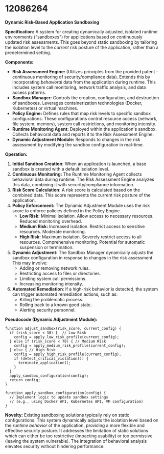 # 12086264

**Dynamic Risk-Based Application Sandboxing**

**Specification:** A system for creating dynamically adjusted, isolated runtime environments ("sandboxes") for applications based on continuously updated risk assessments. This goes beyond static sandboxing by tailoring the isolation level to the *current* risk posture of the application, rather than a predetermined setting.

**Components:**

*   **Risk Assessment Engine:** (Utilizes principles from the provided patent – continuous monitoring of security/compliance data). Extends this by incorporating *behavioral* data from the application during runtime. This includes system call monitoring, network traffic analysis, and data access patterns.
*   **Sandbox Manager:** Controls the creation, configuration, and destruction of sandboxes. Leverages containerization technologies (Docker, Kubernetes) or virtual machines.
*   **Policy Engine:** Defines rules that map risk levels to specific sandbox configurations.  These configurations control resource access (network, file system, memory), system call restrictions, and monitoring intensity.
*   **Runtime Monitoring Agent:** Deployed within the application's sandbox. Collects behavioral data and reports it to the Risk Assessment Engine.
*   **Dynamic Adjustment Module:** Responds to changes in the risk assessment by modifying the sandbox configuration in real-time.

**Operation:**

1.  **Initial Sandbox Creation:** When an application is launched, a base sandbox is created with a default isolation level.
2.  **Continuous Monitoring:** The Runtime Monitoring Agent collects behavioral data during runtime.  The Risk Assessment Engine analyzes this data, combining it with security/compliance information.
3.  **Risk Score Calculation:** A risk score is calculated based on the combined data. This score represents the current risk posture of the application.
4.  **Policy Enforcement:** The Dynamic Adjustment Module uses the risk score to enforce policies defined in the Policy Engine.
    *   **Low Risk:** Minimal isolation.  Allow access to necessary resources. Reduced monitoring overhead.
    *   **Medium Risk:** Increased isolation. Restrict access to sensitive resources. Moderate monitoring.
    *   **High Risk:** Maximum isolation. Severely restrict access to all resources. Comprehensive monitoring.  Potential for automatic suspension or termination.
5.  **Dynamic Adjustment:** The Sandbox Manager dynamically adjusts the sandbox configuration in response to changes in the risk assessment. This may involve:
    *   Adding or removing network rules.
    *   Restricting access to files or directories.
    *   Limiting system call permissions.
    *   Increasing monitoring intensity.
6. **Automated Remediation**:  If a high-risk behavior is detected, the system can trigger automated remediation actions, such as:
    *   Killing the problematic process.
    *   Rolling back to a known good state.
    *   Alerting security personnel.

**Pseudocode (Dynamic Adjustment Module):**

```
function adjust_sandbox(risk_score, current_config) {
  if (risk_score < 30) {  // Low Risk
    config = apply_low_risk_profile(current_config);
  } else if (risk_score < 70) { // Medium Risk
    config = apply_medium_risk_profile(current_config);
  } else { // High Risk
    config = apply_high_risk_profile(current_config);
    if (detect_critical_violation()) {
      terminate_application();
    }
  }
  apply_sandbox_configuration(config);
  return config;
}

function apply_sandbox_configuration(config) {
  // Implement logic to update sandbox settings
  // (e.g., using Docker API, Kubernetes API, VM configuration)
}
```

**Novelty:**  Existing sandboxing solutions typically rely on static configurations. This system dynamically adjusts the isolation level based on the *runtime behavior* of the application, providing a more flexible and effective security posture. It addresses the limitation of static solutions which can either be too restrictive (impacting usability) or too permissive (leaving the system vulnerable). The integration of behavioral analysis elevates security without hindering performance.